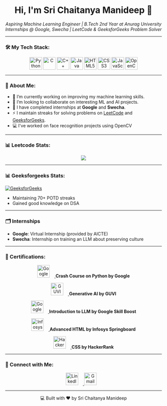 <h1 align="center">Hi, I'm Sri Chaitanya Manideep 👋</h1>

<p align="center">
  <i>Aspiring Machine Learning Engineer | B.Tech 2nd Year at Anurag University</i><br>
  <i>Internships @ Google, Swecha | LeetCode & GeeksforGeeks Problem Solver</i>
</p>

---

### 🛠️ My Tech Stack:
<p align="center">
  <img src="https://cdn.jsdelivr.net/gh/devicons/devicon/icons/python/python-original.svg" height="40" alt="Python" />
  <img src="https://cdn.jsdelivr.net/gh/devicons/devicon/icons/c/c-original.svg" height="40" alt="C"/>
  <img src="https://cdn.jsdelivr.net/gh/devicons/devicon/icons/cplusplus/cplusplus-original.svg" height="40" alt="C++"/>
  <img src="https://cdn.jsdelivr.net/gh/devicons/devicon/icons/java/java-original.svg" height="40" alt="Java"/>
  <img src="https://cdn.jsdelivr.net/gh/devicons/devicon/icons/html5/html5-original.svg" height="40" alt="HTML5"/>
  <img src="https://cdn.jsdelivr.net/gh/devicons/devicon/icons/css3/css3-original.svg" height="40" alt="CSS3"/>
  <img src="https://cdn.jsdelivr.net/gh/devicons/devicon/icons/javascript/javascript-original.svg" height="40" alt="JavaScript"/>
  <img src="https://cdn.jsdelivr.net/gh/devicons/devicon/icons/opencv/opencv-original.svg" height="40" alt="OpenCV"/>
</p>

---

### 🌟 About Me:
- 🔭 I’m currently working on improving my machine learning skills.
- 👯 I’m looking to collaborate on interesting ML and AI projects.
- 🏅 I have completed internships at **Google** and **Swecha**.
- ⚡ I maintain streaks for solving problems on [LeetCode](https://leetcode.com/) and [GeeksforGeeks](https://www.geeksforgeeks.org/).
- 💻 I've worked on face recognition projects using OpenCV
---

### 📊 Leetcode Stats:
<div align="center">
  <img src="https://leetcard.jacoblin.cool/chaitu_1702?ext=heatmap" />
</div>

---
### 📊 Geeksforgeeks Stats:
[![GeeksforGeeks](https://img.shields.io/badge/GeeksforGeeks-Profile-brightgreen)](https://auth.geeksforgeeks.org/user/tsrichaitanz9ja/profile)

- Maintaining 70+ POTD streaks
- Gained good knowledge on DSA
---
### 🗂 Internships
- **Google**: Virtual Internship (provided by AICTE)
- **Swecha**: Internship on training an LLM about preserving culture

---

### 🧾 Certifications:

<p align="center">
  <a href="https://www.coursera.org/account/accomplishments/verify/AVG8BPQRVN6Z" target="_blank">
    <img src="https://w7.pngwing.com/pngs/882/225/png-transparent-google-logo-google-logo-google-search-icon-google-text-logo-business-thumbnail.png" height="40" alt="Google" style="margin-right: 15px;"/>
  </a>
  <span><b> Crash Course on Python by Google</b></span>
</p>

<p align="center"> 
  <a href="https://www.guvi.in/verify-certificate?id=74918SwFj84Lg38y20" target="_blank">
   <img src="https://play-lh.googleusercontent.com/CLgcmJ7TRmQIGBy8f8KBN1BDHbpmerwj_fgEriggjhaUIYO4mnfTHjqdF1d0ZNy1ziw" height="40" alt="GUVI" style="margin-right: 15px;"/>
  </a>
  <span><b> Generative AI by GUVI</b></span>
</p>

<p align="center">
  <a href="https://www.cloudskillsboost.google/public_profiles/d27c1b92-d4d2-4849-a4f0-cff46dbc1592/badges/9357836?utm_medium=social&utm_source=linkedin&utm_campaign=ql-social-share" target="_blank">
    <img src="https://encrypted-tbn0.gstatic.com/images?q=tbn:ANd9GcR0VHDOxCghUTnDn_T4XDgk8zQYvYnme-vWWr-nm8Ijsk0A21qGnvNg1DhlonwHogoyDRs&usqp=CAU" height="40" alt="Google" style="margin-right: 15px;"/>
  </a>
  <span><b> Introduction to LLM by Google Skill Boost</b></span>
</p>

<p align="center">
  <a href="YOUR_CREDENTIAL_ID_LINK_FOR_INFOSYS" target="_blank">
    <img src="https://www.infosys.com/content/dam/infosys-web/en/global-resource/18/springboard-logo.png" height="40" alt="Infosys" style="margin-right: 15px;"/>
  </a>
  <span><b> Advanced HTML by Infosys Springboard</b></span>
</p>

<p align="center">
  <a href="https://www.hackerrank.com/certificates/5b62fbd616fc" target="_blank">
    <img src="https://upload.wikimedia.org/wikipedia/commons/thumb/4/40/HackerRank_Icon-1000px.png/600px-HackerRank_Icon-1000px.png" height="40" alt="HackerRank" style="margin-right: 15px;"/>
  </a>
  <span><b> CSS by HackerRank</b></span>
</p>

---
### 🔗 Connect with Me:
<p align="center">
  <a href="https://www.linkedin.com/in/sri-chaitanya-manideep/" target="_blank">
    <img src="https://cdn.jsdelivr.net/gh/devicons/devicon/icons/linkedin/linkedin-original.svg" height="40" alt="LinkedIn" style="margin-right: 15px;"/> <!-- Adding right margin -->
  </a>
  <a href="mailto:tsrichaitanyamanideep@gmail.com" target="_blank">
    <img src="https://cdn.jsdelivr.net/gh/devicons/devicon/icons/google/google-original.svg" height="40" alt="Gmail" style="margin-right: 15px;"/> <!-- Adding right margin -->
  </a>
</p>

---

<p align="center">💻 Built with ❤️ by Sri Chaitanya Manideep</p>
